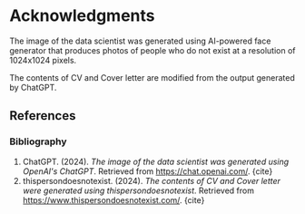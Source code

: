 # Acknowledgments

The image of the data scientist was generated using AI-powered face generator that produces photos of people who do not exist at a resolution of 1024x1024 pixels.

The contents of CV and Cover letter are modified from the output generated by ChatGPT.

## References
### Bibliography

1. ChatGPT. (2024). *The image of the data scientist was generated using OpenAI's ChatGPT*. Retrieved from https://chat.openai.com/. {cite}
2. thispersondoesnotexist. (2024). *The contents of CV and Cover letter were generated using thispersondoesnotexist*. Retrieved from https://www.thispersondoesnotexist.com/. {cite}



